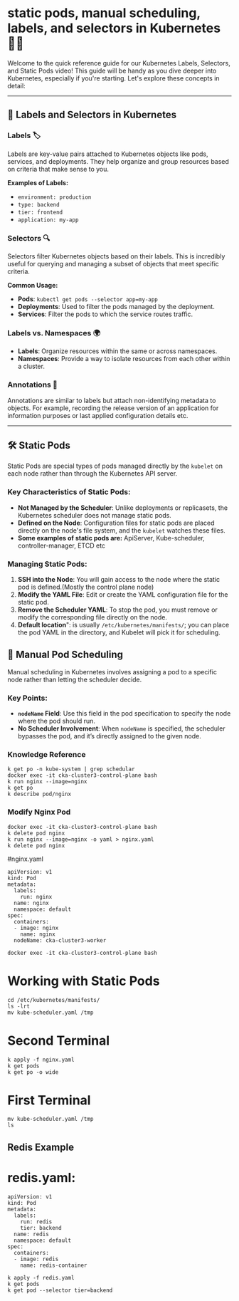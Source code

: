 #  static pods, manual scheduling, labels, and selectors in Kubernetes 📘🚀




Welcome to the quick reference guide for our Kubernetes Labels, Selectors, and Static Pods video! This guide will be handy as you dive deeper into Kubernetes, especially if you're starting. Let's explore these concepts in detail:

---

## 📌 Labels and Selectors in Kubernetes

### Labels 🏷️
Labels are key-value pairs attached to Kubernetes objects like pods, services, and deployments. They help organize and group resources based on criteria that make sense to you.

**Examples of Labels:**
- `environment: production`
- `type: backend`
- `tier: frontend`
- `application: my-app`

### Selectors 🔍
Selectors filter Kubernetes objects based on their labels. This is incredibly useful for querying and managing a subset of objects that meet specific criteria.

**Common Usage:**
- **Pods**: `kubectl get pods --selector app=my-app`
- **Deployments**: Used to filter the pods managed by the deployment.
- **Services**: Filter the pods to which the service routes traffic.

### Labels vs. Namespaces 🌍
- **Labels**: Organize resources within the same or across namespaces.
- **Namespaces**: Provide a way to isolate resources from each other within a cluster.

### Annotations 📝
Annotations are similar to labels but attach non-identifying metadata to objects. For example, recording the release version of an application for information purposes or last applied configuration details etc.

---

## 🛠️ Static Pods

Static Pods are special types of pods managed directly by the `kubelet` on each node rather than through the Kubernetes API server.

### Key Characteristics of Static Pods:
- **Not Managed by the Scheduler**: Unlike deployments or replicasets, the Kubernetes scheduler does not manage static pods.
- **Defined on the Node**: Configuration files for static pods are placed directly on the node's file system, and the `kubelet` watches these files.
- **Some examples of static pods are:** ApiServer, Kube-scheduler, controller-manager, ETCD etc
  
### Managing Static Pods:
1. **SSH into the Node**: You will gain access to the node where the static pod is defined.(Mostly the control plane node)
2. **Modify the YAML File**: Edit or create the YAML configuration file for the static pod.
3. **Remove the Scheduler YAML**: To stop the pod, you must remove or modify the corresponding file directly on the node.
4. **Default location**": is usually `/etc/kubernetes/manifests/`; you can place the pod YAML in the directory, and Kubelet will pick it for scheduling.

## 🧭 Manual Pod Scheduling

Manual scheduling in Kubernetes involves assigning a pod to a specific node rather than letting the scheduler decide.

### Key Points:
- **`nodeName` Field**: Use this field in the pod specification to specify the node where the pod should run.
- **No Scheduler Involvement**: When `nodeName` is specified, the scheduler bypasses the pod, and it’s directly assigned to the given node.

### Knowledge Reference

```
k get po -n kube-system | grep schedular
docker exec -it cka-cluster3-control-plane bash
k run nginx --image=nginx
k get po
k describe pod/nginx
```


### Modify Nginx Pod

```
docker exec -it cka-cluster3-control-plane bash
k delete pod nginx
k run nginx --image=nginx -o yaml > nginx.yaml
k delete pod nginx
```

#nginx.yaml

```
apiVersion: v1
kind: Pod
metadata:
  labels:
    run: nginx
  name: nginx
  namespace: default
spec:
  containers:
  - image: nginx
    name: nginx
  nodeName: cka-cluster3-worker
```

```
docker exec -it cka-cluster3-control-plane bash
```


# Working with Static Pods

```
cd /etc/kubernetes/manifests/
ls -lrt
mv kube-scheduler.yaml /tmp
```

# Second Terminal

```
k apply -f nginx.yaml
k get pods
k get po -o wide
```

# First Terminal

```
mv kube-scheduler.yaml /tmp
ls
```
## Redis Example

# redis.yaml:

```
apiVersion: v1
kind: Pod
metadata:
  labels:
    run: redis
    tier: backend
  name: redis
  namespace: default
spec:
  containers:
  - image: redis
    name: redis-container
```


```
k apply -f redis.yaml
k get pods
k get pod --selector tier=backend
```




